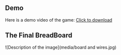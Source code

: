 ## Demo
Here is a demo video of the game:
[Click to download](media/demo.mp4)


## The Final BreadBoard
![Description of the image](media/board and wires.jpg)
